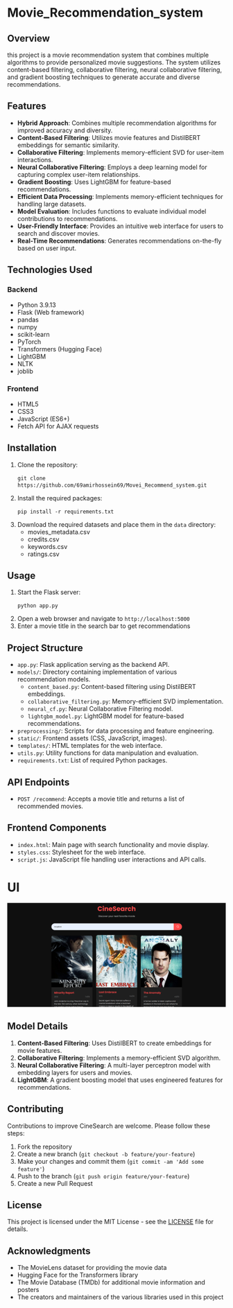 # Movie_Recommendation_system


## Overview
this project is a movie recommendation system that combines multiple algorithms to provide personalized movie suggestions. The system utilizes content-based filtering, collaborative filtering, neural collaborative filtering, and gradient boosting techniques to generate accurate and diverse recommendations.

## Features
- **Hybrid Approach**: Combines multiple recommendation algorithms for improved accuracy and diversity.
- **Content-Based Filtering**: Utilizes movie features and DistilBERT embeddings for semantic similarity.
- **Collaborative Filtering**: Implements memory-efficient SVD for user-item interactions.
- **Neural Collaborative Filtering**: Employs a deep learning model for capturing complex user-item relationships.
- **Gradient Boosting**: Uses LightGBM for feature-based recommendations.
- **Efficient Data Processing**: Implements memory-efficient techniques for handling large datasets.
- **Model Evaluation**: Includes functions to evaluate individual model contributions to recommendations.
- **User-Friendly Interface**: Provides an intuitive web interface for users to search and discover movies.
- **Real-Time Recommendations**: Generates recommendations on-the-fly based on user input.

## Technologies Used
### Backend
- Python 3.9.13
- Flask (Web framework)
- pandas
- numpy
- scikit-learn
- PyTorch
- Transformers (Hugging Face)
- LightGBM
- NLTK
- joblib

### Frontend
- HTML5
- CSS3
- JavaScript (ES6+)
- Fetch API for AJAX requests

## Installation
1. Clone the repository:
   ```
   git clone https://github.com/69amirhossein69/Movei_Recommend_system.git

   ```
2. Install the required packages:
   ```
   pip install -r requirements.txt
   ```
3. Download the required datasets and place them in the `data` directory:
   - movies_metadata.csv
   - credits.csv
   - keywords.csv
   - ratings.csv

## Usage
1. Start the Flask server:
   ```
   python app.py
   ```
2. Open a web browser and navigate to `http://localhost:5000`
3. Enter a movie title in the search bar to get recommendations

## Project Structure
- `app.py`: Flask application serving as the backend API.
- `models/`: Directory containing implementation of various recommendation models.
  - `content_based.py`: Content-based filtering using DistilBERT embeddings.
  - `collaborative_filtering.py`: Memory-efficient SVD implementation.
  - `neural_cf.py`: Neural Collaborative Filtering model.
  - `lightgbm_model.py`: LightGBM model for feature-based recommendations.
- `preprocessing/`: Scripts for data processing and feature engineering.
- `static/`: Frontend assets (CSS, JavaScript, images).
- `templates/`: HTML templates for the web interface.
- `utils.py`: Utility functions for data manipulation and evaluation.
- `requirements.txt`: List of required Python packages.

## API Endpoints
- `POST /recommend`: Accepts a movie title and returns a list of recommended movies.

## Frontend Components
- `index.html`: Main page with search functionality and movie display.
- `styles.css`: Stylesheet for the web interface.
- `script.js`: JavaScript file handling user interactions and API calls.

# UI
![Alt text](images/Cinesearch.png)


## Model Details
1. **Content-Based Filtering**: Uses DistilBERT to create embeddings for movie features.
2. **Collaborative Filtering**: Implements a memory-efficient SVD algorithm.
3. **Neural Collaborative Filtering**: A multi-layer perceptron model with embedding layers for users and movies.
4. **LightGBM**: A gradient boosting model that uses engineered features for recommendations.

## Contributing
Contributions to improve CineSearch are welcome. Please follow these steps:
1. Fork the repository
2. Create a new branch (`git checkout -b feature/your-feature`)
3. Make your changes and commit them (`git commit -am 'Add some feature'`)
4. Push to the branch (`git push origin feature/your-feature`)
5. Create a new Pull Request

## License
This project is licensed under the MIT License - see the [LICENSE](LICENSE) file for details.

## Acknowledgments
- The MovieLens dataset for providing the movie data
- Hugging Face for the Transformers library
- The Movie Database (TMDb) for additional movie information and posters
- The creators and maintainers of the various libraries used in this project

